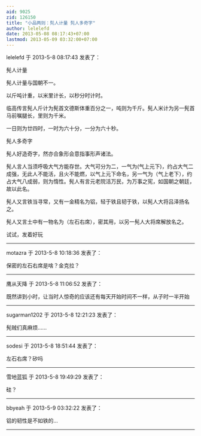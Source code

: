 ```yaml
---
aid: 9025
zid: 126150
title: "小品两则：髡人计量 髡人多奇字"
author: lelelefd
date: 2013-05-08 08:17:43+07:00
lastmod: 2013-05-09 03:32:00+07:00
---
```


lelelefd 于 2013-5-8 08:17:43 发表了：

髡人计量

髡人计量与国朝不一。

以斤吨计重，以米里计长，以秒分时计时。

临高传言髡人斤计为髡首文德斯体重百分之一，吨则为千斤。髡人米计为另一髡首马前嘱腿长，里则为千米。

一日则为廿四时，一时为六十分，一分为六十秒。

髡人多奇字

髡人好造奇字，然亦合象形会意指事形声诸法。

髡人言人当须呼吸大气方能存世。大气可分为二，一气为(气上元下)，约占大气二成强，无此人不能活，且火不能燃，以气上元下命名，另一气为（气上老下），约占大气八成弱，则为惰性。髡人有言元老院活万民，为万事之宪，如国朝之朝廷，故以此名。

髡人又言铁当寻常，又有一金精名为铝，轻于铁且韧于铁，以髡人大将吕泽扬名之。

髡人又言土中有一物名为（左石右席），密其用，以另一髡人大将席解放名之。

试试，发着好玩

---

motazra 于 2013-5-8 10:18:36 发表了：

保密的左石右席是啥？金克拉？

---

鹰从天降 于 2013-5-8 11:06:52 发表了：

既然讲到小时，让当时人惊奇的应该还有每天开始时间不一样，从子时一半开始

---

sugarman1202 于 2013-5-8 12:21:23 发表了：

髡贼们真麻烦……

---

sodesi 于 2013-5-8 18:51:44 发表了：

左石右席？矽吗

---

雪地蓝狐 于 2013-5-8 19:49:29 发表了：

硅？

---

bbyeah 于 2013-5-9 03:32:22 发表了：

铝的韧性是不如铁的...

---
